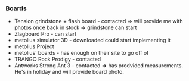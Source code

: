 ### Boards
- Tension grindstone + flash board - contacted => will provide me with photos once back in stock => grindstone can start
- Zlagboard Pro - can start
- metolius simulator 3D - downloaded could start implementing it
- metolius Project
- metolius’ boards - has enough on their site to go off of
- TRANGO Rock Prodigy - contacted
- Antworks Strong Ant 3 - contacted => has prodvided measurements. He's in holiday and will provide board photo.
